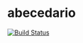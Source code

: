 # abecedario
[![Build Status](https://travis-ci.com/rogur04/abecedario.svg?branch=master)](https://travis-ci.com/rogur04/abecedario)
